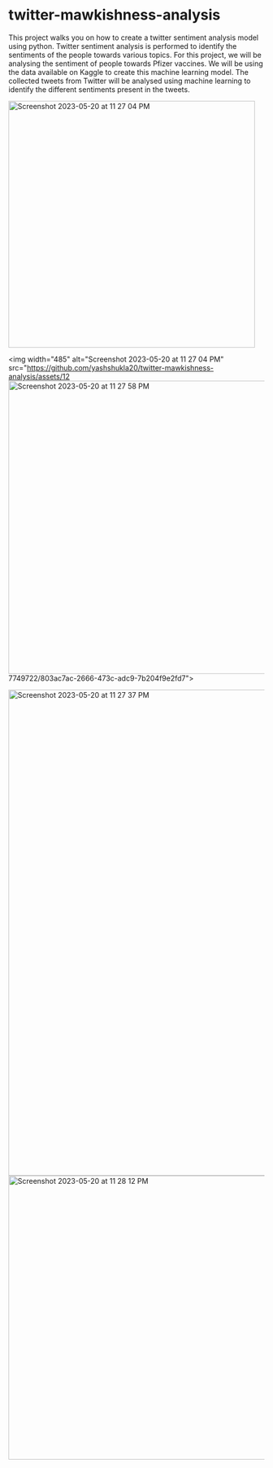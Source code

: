 # twitter-mawkishness-analysis

This project walks you on how to create a twitter sentiment analysis model using python. Twitter sentiment analysis is performed to identify the sentiments of the people towards various topics. For this project, we will be analysing the sentiment of people towards Pfizer vaccines.    We will be using the data available on Kaggle to create this machine learning model. The collected tweets from Twitter will be analysed using machine learning to identify the different sentiments present in the tweets.

<img width="485" alt="Screenshot 2023-05-20 at 11 27 04 PM" src="https://github.com/yashshukla20/twitter-mawkishness-analysis/assets/127749722/50310bd7-69af-4bcd-a94b-da3c8ee44db3">

<img width="485" alt="Screenshot 2023-05-20 at 11 27 04 PM" src="https://github.com/yashshukla20/twitter-mawkishness-analysis/assets/12<img width="576" alt="Screenshot 2023-05-20 at 11 27 58 PM" src="https://github.com/yashshukla20/twitter-mawkishness-analysis/assets/127749722/6039e855-161f-49a6-8769-a699033b285e">
7749722/803ac7ac-2666-473c-adc9-7b204f9e2fd7">

<img width="955" alt="Screenshot 2023-05-20 at 11 27 37 PM" src="https://github.com/yashshukla20/twitter-mawkishness-analysis/assets/127749722/ab9062f4-66dd-47db-9a2a-4eda965fb712">

<img width="558" alt="Screenshot 2023-05-20 at 11 28 12 PM" src="https://github.com/yashshukla20/twitter-mawkishness-analysis/assets/127749722/75f5239d-7a01-412b-80fe-cc888af463b6">
